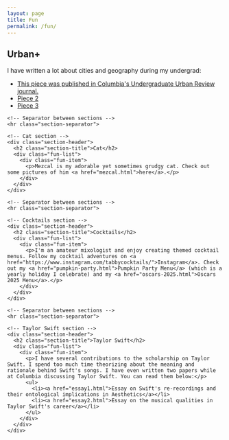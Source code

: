 ```yaml
---
layout: page
title: Fun
permalink: /fun/
---
```


<div class="container">
  <div class="fun-container">
    <!-- Urban+ section -->
    <div class="section-header">
      <h2 class="section-title">Urban+</h2>
      <div class="fun-list">
        <div class="fun-item">
          <p>I have written a lot about cities and geography during my undergrad:</p>
          <ul>
            <li><a href="urban1.html">This piece was published in Columbia's Undergraduate Urban Review journal.</a></li>
            <li><a href="urban2.html">Piece 2</a></li>
            <li><a href="urban3.html">Piece 3</a></li>
          </ul>
        </div>
      </div>
    </div>

    <!-- Separator between sections -->
    <hr class="section-separator">

    <!-- Cat section -->
    <div class="section-header">
      <h2 class="section-title">Cat</h2>
      <div class="fun-list">
        <div class="fun-item">
          <p>Mezcal is my adorable yet sometimes grudgy cat. Check out some pictures of him <a href="mezcal.html">here</a>.</p>
        </div>
      </div>
    </div>

    <!-- Separator between sections -->
    <hr class="section-separator">

    <!-- Cocktails section -->
    <div class="section-header">
      <h2 class="section-title">Cocktails</h2>
      <div class="fun-list">
        <div class="fun-item">
          <p>I'm an amateur mixologist and enjoy creating themed cocktail menus. Follow my cocktail adventures on <a href="https://www.instagram.com/tabbycocktails/">Instagram</a>. Check out my <a href="pumpkin-party.html">Pumpkin Party Menu</a> (which is a yearly holiday I celebrate) and my <a href="oscars-2025.html">Oscars 2025 Menu</a>.</p>
        </div>
      </div>
    </div>

    <!-- Separator between sections -->
    <hr class="section-separator">

    <!-- Taylor Swift section -->
    <div class="section-header">
      <h2 class="section-title">Taylor Swift</h2>
      <div class="fun-list">
        <div class="fun-item">
          <p>I have several contributions to the scholarship on Taylor Swift. I spend too much time theorizing about the meaning and rationale behind Swift's songs. I have even written two papers while at Columbia discussing Taylor Swift. You can read them below:</p>
          <ul>
            <li><a href="essay1.html">Essay on Swift's re-recordings and their ontological implications in Aesthetics</a></li>
            <li><a href="essay2.html">Essay on the musical qualities in Taylor Swift's career</a></li>
          </ul>
        </div>
      </div>
    </div>
  </div>
</div>
